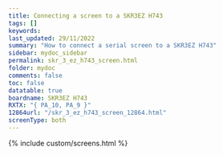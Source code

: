 ```yaml
---
title: Connecting a screen to a SKR3EZ H743
tags: []
keywords: 
last_updated: 29/11/2022
summary: "How to connect a serial screen to a SKR3EZ H743"
sidebar: mydoc_sidebar
permalink: skr_3_ez_h743_screen.html
folder: mydoc
comments: false
toc: false
datatable: true
boardname: SKR3EZ H743
RXTX: "{ PA_10, PA_9 }"
12864url: "/skr_3_ez_h743_screen_12864.html"
screenType: both
---
```


{% include custom/screens.html %}